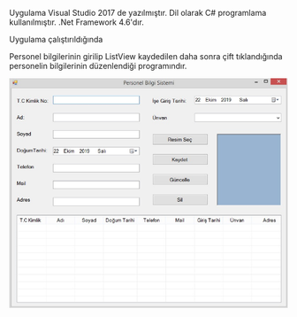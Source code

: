 Uygulama Visual Studio 2017 de yazılmıştır.
Dil olarak C# programlama kullanılmıştır.
.Net Framework 4.6'dır.

Uygulama çalıştırıldığında 


Personel bilgilerinin girilip ListView kaydedilen daha sonra çift tıklandığında personelin bilgilerinin 
düzenlendiği programındır.

![Anasayfa Resmi](https://github.com/turkmuhendisnet/Personel-Bilgi-Sistemi/blob/master/Resim.jpg)
